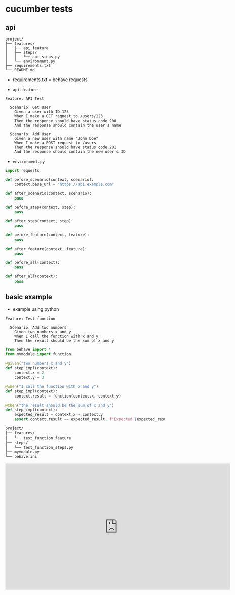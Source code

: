 # cucumber tests

## api

```text
project/
├── features/
│   ├── api.feature
│   ├── steps/
│   │   └── api_steps.py
│   └── environment.py
├── requirements.txt
└── README.md
```

- requirements.txt = behave requests

- `api.feature`

```gherkin
Feature: API Test

  Scenario: Get User
    Given a user with ID 123
    When I make a GET request to /users/123
    Then the response should have status code 200
    And the response should contain the user's name

  Scenario: Add User
    Given a new user with name "John Doe"
    When I make a POST request to /users
    Then the response should have status code 201
    And the response should contain the new user's ID

```

- `environment.py`

```py
import requests

def before_scenario(context, scenario):
    context.base_url = "https://api.example.com"

def after_scenario(context, scenario):
    pass

def before_step(context, step):
    pass

def after_step(context, step):
    pass

def before_feature(context, feature):
    pass

def after_feature(context, feature):
    pass

def before_all(context):
    pass

def after_all(context):
    pass

```

## basic example

- example using python

```gherkin
Feature: Test function

  Scenario: Add two numbers
    Given two numbers x and y
    When I call the function with x and y
    Then the result should be the sum of x and y
```

```py
from behave import *
from mymodule import function

@given("two numbers x and y")
def step_impl(context):
    context.x = 2
    context.y = 3

@when("I call the function with x and y")
def step_impl(context):
    context.result = function(context.x, context.y)

@then("the result should be the sum of x and y")
def step_impl(context):
    expected_result = context.x + context.y
    assert context.result == expected_result, f"Expected {expected_result}, but got {context.result}"

```

```sh
project/
├── features/
│   └── test_function.feature
├── steps/
│   └── test_function_steps.py
├── mymodule.py
└── behave.ini
```

<iframe width="710" height="399" src="https://www.youtube.com/embed/VwvrGfWmG_U" title="Introducing Example Mapping" frameborder="0" allow="accelerometer; autoplay; clipboard-write; encrypted-media; gyroscope; picture-in-picture; web-share" allowfullscreen></iframe>
